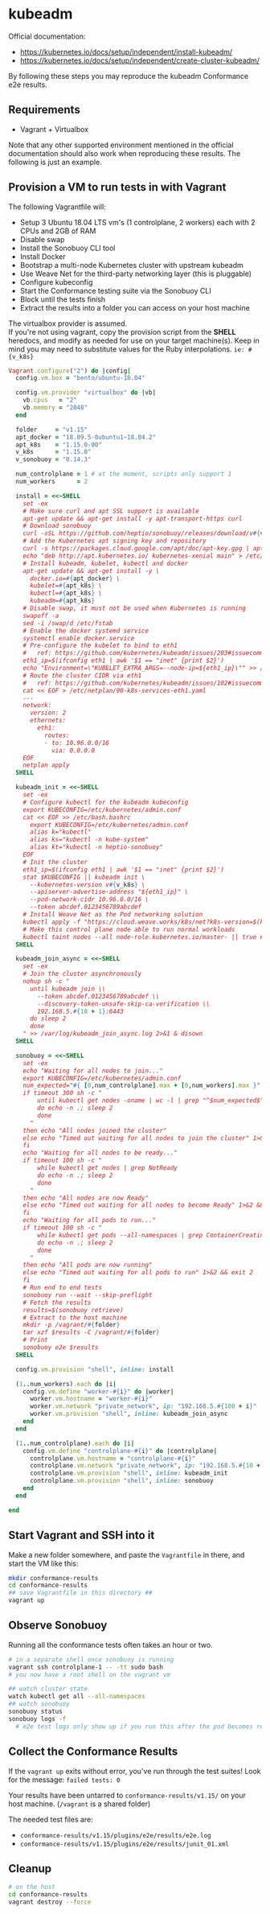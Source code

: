# kubeadm

Official documentation:
 - https://kubernetes.io/docs/setup/independent/install-kubeadm/
 - https://kubernetes.io/docs/setup/independent/create-cluster-kubeadm/

By following these steps you may reproduce the kubeadm Conformance e2e
results.

## Requirements

- Vagrant + Virtualbox

Note that any other supported environment mentioned in the official documentation
should also work when reproducing these results. The following is just an example.

## Provision a VM to run tests in with Vagrant

The following Vagrantfile will:
- Setup 3 Ubuntu 18.04 LTS vm's (1 controlplane, 2 workers) each with 2 CPUs and 2GB of RAM
- Disable swap
- Install the Sonobuoy CLI tool
- Install Docker
- Bootstrap a multi-node Kubernetes cluster with upstream kubeadm
- Use Weave Net for the third-party networking layer (this is pluggable)
- Configure kubeconfig
- Start the Conformance testing suite via the Sonobuoy CLI
- Block until the tests finish
- Extract the results into a folder you can access on your host machine

The virtualbox provider is assumed.  
If you're not using vagrant, copy the provision script from the **SHELL** heredocs, and modify as needed for use on your target machine(s). Keep in mind you may need to substitute values for the Ruby interpolations. `ie: #{v_k8s}`
```ruby
Vagrant.configure("2") do |config|
  config.vm.box = "bento/ubuntu-18.04"

  config.vm.provider "virtualbox" do |vb|
    vb.cpus   = "2"
    vb.memory = "2048"
  end

  folder     = "v1.15"
  apt_docker = "18.09.5-0ubuntu1~18.04.2"
  apt_k8s    = "1.15.0-00"
  v_k8s      = "1.15.0"
  v_sonobuoy = "0.14.3"

  num_controlplane = 1 # at the moment, scripts only support 1
  num_workers      = 2

  install = <<~SHELL
    set -ex
    # Make sure curl and apt SSL support is available
    apt-get update && apt-get install -y apt-transport-https curl
    # Download sonobuoy
    curl -sSL https://github.com/heptio/sonobuoy/releases/download/v#{v_sonobuoy}/sonobuoy_#{v_sonobuoy}_linux_amd64.tar.gz | tar -xz --exclude LICENSE -C /usr/bin
    # Add the Kubernetes apt signing key and repository
    curl -s https://packages.cloud.google.com/apt/doc/apt-key.gpg | apt-key add -
    echo "deb http://apt.kubernetes.io/ kubernetes-xenial main" > /etc/apt/sources.list.d/kubernetes.list
    # Install kubeadm, kubelet, kubectl and docker
    apt-get update && apt-get install -y \
      docker.io=#{apt_docker} \
      kubelet=#{apt_k8s} \
      kubectl=#{apt_k8s} \
      kubeadm=#{apt_k8s}
    # Disable swap, it must not be used when Kubernetes is running
    swapoff -a
    sed -i /swap/d /etc/fstab
    # Enable the docker systemd service
    systemctl enable docker.service
    # Pre-configure the kubelet to bind to eth1
    #   ref: https://github.com/kubernetes/kubeadm/issues/203#issuecomment-335416377
    eth1_ip=$(ifconfig eth1 | awk '$1 == "inet" {print $2}')
    echo "Environment=\"KUBELET_EXTRA_ARGS=--node-ip=${eth1_ip}\"" >> /etc/systemd/system/kubelet.service.d/10-kubeadm.conf
    # Route the cluster CIDR via eth1
    #   ref: https://github.com/kubernetes/kubeadm/issues/102#issuecomment-291532883
    cat << EOF > /etc/netplan/90-k8s-services-eth1.yaml
    ---
    network:
      version: 2
      ethernets:        
        eth1:
          routes:
          - to: 10.96.0.0/16
            via: 0.0.0.0
    EOF
    netplan apply
  SHELL

  kubeadm_init = <<~SHELL
    set -ex
    # Configure kubectl for the kubeadm kubeconfig
    export KUBECONFIG=/etc/kubernetes/admin.conf
    cat << EOF >> /etc/bash.bashrc
      export KUBECONFIG=/etc/kubernetes/admin.conf
      alias k="kubectl"
      alias ks="kubectl -n kube-system"
      alias kt="kubectl -n heptio-sonobuoy"
    EOF
    # Init the cluster
    eth1_ip=$(ifconfig eth1 | awk '$1 == "inet" {print $2}')
    stat $KUBECONFIG || kubeadm init \
      --kubernetes-version v#{v_k8s} \
      --apiserver-advertise-address "${eth1_ip}" \
      --pod-network-cidr 10.96.0.0/16 \
      --token abcdef.0123456789abcdef
    # Install Weave Net as the Pod networking solution
    kubectl apply -f "https://cloud.weave.works/k8s/net?k8s-version=$(kubectl version | base64 -w0)"
    # Make this control plane node able to run normal workloads
    kubectl taint nodes --all node-role.kubernetes.io/master- || true # fails if already untainted
  SHELL

  kubeadm_join_async = <<~SHELL
    set -ex
    # Join the cluster asynchronously
    nohup sh -c "
      until kubeadm join \\
        --token abcdef.0123456789abcdef \\
        --discovery-token-unsafe-skip-ca-verification \\
        192.168.5.#{10 + 1}:6443
      do sleep 2
      done
    " >> /var/log/kubeadm_join_async.log 2>&1 & disown
  SHELL

  sonobuoy = <<~SHELL
    set -ex
    echo "Waiting for all nodes to join..."
    export KUBECONFIG=/etc/kubernetes/admin.conf
    num_expected="#{ [0,num_controlplane].max + [0,num_workers].max }"
    if timeout 300 sh -c "
        until kubectl get nodes -oname | wc -l | grep "^$num_expected$"
        do echo -n .; sleep 2
        done
      "
    then echo "All nodes joined the cluster"
    else echo "Timed out waiting for all nodes to join the cluster" 1>&2 && exit 1
    fi
    echo "Waiting for all nodes to be ready..."
    if timeout 100 sh -c "
        while kubectl get nodes | grep NotReady
        do echo -n .; sleep 2
        done
      "
    then echo "All nodes are now Ready"
    else echo "Timed out waiting for all nodes to become Ready" 1>&2 && exit 2
    fi
    echo "Waiting for all pods to run..."
    if timeout 100 sh -c "
        while kubectl get pods --all-namespaces | grep ContainerCreating
        do echo -n .; sleep 2
        done
      "
    then echo "All pods are now running"
    else echo "Timed out waiting for all pods to run" 1>&2 && exit 2
    fi
    # Run end to end tests
    sonobuoy run --wait --skip-preflight
    # Fetch the results
    results=$(sonobuoy retrieve)
    # Extract to the host machine
    mkdir -p /vagrant/#{folder}
    tar xzf $results -C /vagrant/#{folder}
    # Print
    sonobuoy e2e $results
  SHELL

  config.vm.provision "shell", inline: install

  (1..num_workers).each do |i|
    config.vm.define "worker-#{i}" do |worker|
      worker.vm.hostname = "worker-#{i}"
      worker.vm.network "private_network", ip: "192.168.5.#{100 + i}"
      worker.vm.provision "shell", inline: kubeadm_join_async
    end
  end

  (1..num_controlplane).each do |i|
    config.vm.define "controlplane-#{i}" do |controlplane|
      controlplane.vm.hostname = "controlplane-#{i}"
      controlplane.vm.network "private_network", ip: "192.168.5.#{10 + i}"
      controlplane.vm.provision "shell", inline: kubeadm_init
      controlplane.vm.provision "shell", inline: sonobuoy
    end
  end

end
```

## Start Vagrant and SSH into it

Make a new folder somewhere, and paste the `Vagrantfile` in there, and start the VM like this:

```bash
mkdir conformance-results
cd conformance-results
## save Vagrantfile in this directory ##
vagrant up
```

## Observe Sonobuoy

Running all the conformance tests often takes an hour or two.

```bash
# in a separate shell once sonobuoy is running
vagrant ssh controlplane-1 -- -tt sudo bash
# you now have a root shell on the vagrant vm

## watch cluster state
watch kubectl get all --all-namespaces
## watch sonobuoy
sonobuoy status
sonobuoy logs -f
  # e2e test logs only show up if you run this after the pod becomes ready
```

## Collect the Conformance Results

If the `vagrant up` exits without error, you've run through the test suites!
Look for the message: `failed tests: 0`

Your results have been untarred to `conformance-results/v1.15/` on your host machine. (`/vagrant` is a shared folder)

The needed test files are:
- `conformance-results/v1.15/plugins/e2e/results/e2e.log`
- `conformance-results/v1.15/plugins/e2e/results/junit_01.xml`

## Cleanup

```bash
# on the host
cd conformance-results
vagrant destroy --force
```
